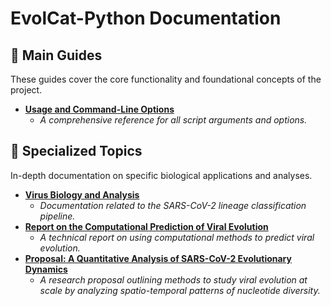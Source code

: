 # EvolCat-Python Documentation

## 📖 Main Guides

These guides cover the core functionality and foundational concepts of the project.

*   [**Usage and Command-Line Options**](./USAGE.md)
    *   *A comprehensive reference for all script arguments and options.*


## 🔬 Specialized Topics

In-depth documentation on specific biological applications and analyses.

*   [**Virus Biology and Analysis**](../guides/README.md)
    *   *Documentation related to the SARS-CoV-2 lineage classification pipeline.*
*   [**Report on the Computational Prediction of Viral Evolution**](../guides/computational_prediction_of_viral_evolution.md)
    *   *A technical report on using computational methods to predict viral evolution.*
*   [**Proposal: A Quantitative Analysis of SARS-CoV-2 Evolutionary Dynamics**](../guides/sars_cov2_evolutionary_dynamics_proposal.md)
    *   *A research proposal outlining methods to study viral evolution at scale by analyzing spatio-temporal patterns of nucleotide diversity.*
